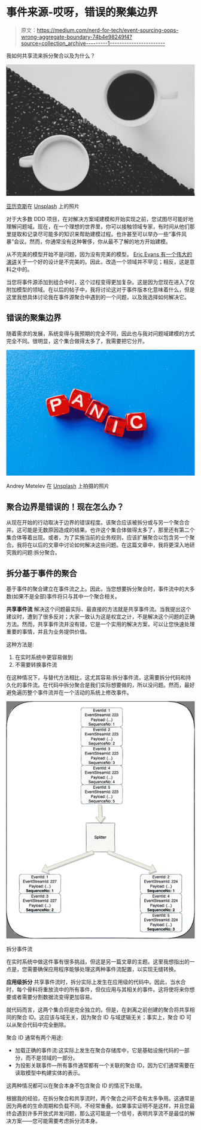 # 事件来源-哎呀，错误的聚集边界

> 原文：<https://medium.com/nerd-for-tech/event-sourcing-oops-wrong-aggregate-boundary-74b4e98249f4?source=collection_archive---------1----------------------->

我如何共享流来拆分聚合以及为什么？

![](img/e9c6c770aaeacc3bec7b82e2415315c2.png)

[亚历克斯](https://unsplash.com/@worthyofelegance?utm_source=medium&utm_medium=referral)在 [Unsplash](https://unsplash.com?utm_source=medium&utm_medium=referral) 上的照片

对于大多数 DDD 项目，在对解决方案域建模和开始实现之前，您试图尽可能好地理解问题域。现在，在一个理想的世界里，你可以接触领域专家，有时间从他们那里提取和记录尽可能多的知识来帮助建模过程。也许甚至可以举办一些“事件风暴”会议。然而，你通常没有这种奢侈，你从最不了解的地方开始建模。

从不完美的模型开始不是问题，因为没有完美的模型。 [Eric Evans 有一个伟大的演讲](https://www.youtube.com/watch?v=lY54TmmEllY)关于一个好的设计是不完美的。因此，改造一个领域并不罕见；相反，这是意料之中的。

当您将事件源添加到组合中时，这个过程变得更加复杂。这是因为您现在进入了仅附加模型的领域。在以后的帖子中，我将讨论这对于事件版本化意味着什么，但是这里我想具体讨论我在事件源聚合中遇到的一个问题，以及我选择如何解决它。

## 错误的聚集边界

随着需求的发展，系统变得与我预期的完全不同，因此也与我对问题域建模的方式完全不同。很明显，这个集合做得太多了，我需要把它分开。

![](img/bab6ea2e64f17131082d7237656a836d.png)

Andrey Metelev 在 [Unsplash](https://unsplash.com?utm_source=medium&utm_medium=referral) 上拍摄的照片

## 聚合边界是错误的！现在怎么办？

从现在开始的行动取决于边界的错误程度。该聚合应该被拆分或与另一个聚合合并。这可能是无数原因造成的结果。也许这个集合体做得太多了，那里还有第二个集合体等着出现。或者，为了实施当前的业务规则，应该扩展聚合以包含另一个聚合。我将在以后的文章中讨论如何解决这些问题。在这篇文章中，我将更深入地研究我的问题:拆分聚合。

## 拆分基于事件的聚合

基于事件的聚合建立在事件流之上。因此，当您想要拆分聚合时，事件流中的大多数(如果不是全部)事件将只与其中一个聚合相关。

**共享事件流** 解决这个问题最实际、最直接的方法就是共享事件流。当我提出这个建议时，遭到了很多反对；大家一致认为这是权宜之计，不是解决这个问题的正确方法。然而，共享事件流并没有错，它是一个实用的解决方案，可以让您快速处理重要的事情，并且为业务提供价值。

这种方法是:

1.  在实时系统中更容易做到
2.  不需要转换事件流

在这种情况下，与替代方法相比，这尤其容易:拆分事件流，这需要拆分代码和持久化的事件流。在代码中拆分聚合是我们实际想要做的，所以没问题。然而，最好避免遍历整个事件流并在一个活动的系统上修改事件。

![](img/28fe719bd35e5bbb66979cf10b742cd1.png)

拆分事件流

在实时系统中做这件事有很多挑战，但这是另一篇文章的主题。这里我想指出的一点是，您需要确保应用程序能够处理这两种事件流配置，以实现无缝转换。

**应用级拆分** 共享事件流时，拆分实际上发生在应用级的代码中。因此，当水合时，每个骨料将重放流中的所有事件，但仅应用与其相关的事件。这将使将来你想要或者需要分割数据流变得更加容易。

就代码而言，这两个集合将是完全独立的。但是，在剥离之前创建的聚合将共享相同的聚合 ID。这应该与域无关，因为聚合 ID 与域逻辑无关；事实上，聚合 ID 可以从聚合代码中完全删除。

聚合 ID 通常有两个用途:

*   加载正确的事件流:这实际上发生在聚合存储库中，它是基础设施代码的一部分，而不是领域的一部分。
*   为投影关联事件—所有事件通常都有一个关联的聚合 ID，因为它们通常需要在读取模型中构建实体的表示。

这两种情况都可以在聚合本身不包含聚合 ID 的情况下处理。

根据我的经验，在拆分聚合和共享流时，两个聚合之间不会有太多争用。这通常是因为两者的生命周期和负载不同，不经常重叠。如果事实证明不是这样，并且您最终会遇到许多开放式并发问题，那么这可能是一个信号，表明共享流不是最佳的解决方案——您可能需要考虑拆分流本身。
